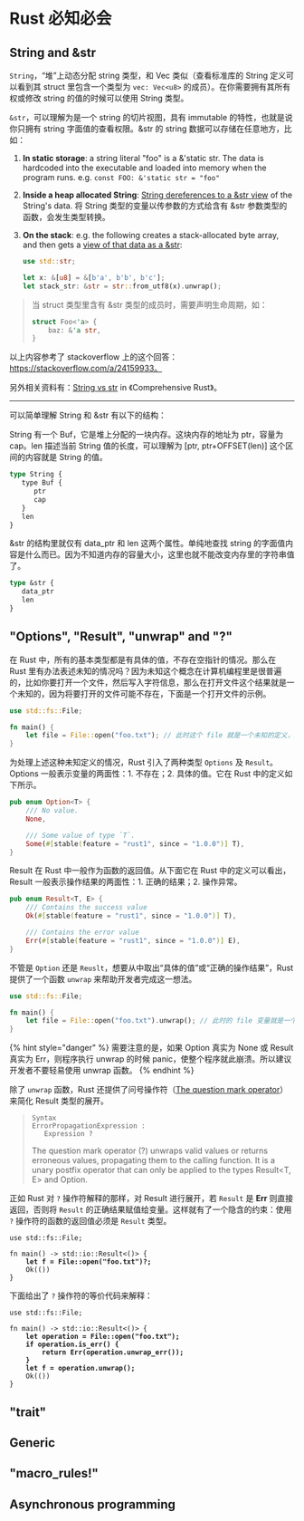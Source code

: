 # Rust 必知必会

## String and \&str

`String`，“堆”上动态分配 string 类型，和 Vec 类似（查看标准库的 String 定义可以看到其 struct 里包含一个类型为 `vec: Vec<u8>` 的成员）。在你需要拥有其所有权或修改 string 的值的时候可以使用 String 类型。

`&str`，可以理解为是一个 string 的切片视图，具有 immutable 的特性，也就是说你只拥有 string 字面值的查看权限。\&str 的 string 数据可以存储在任意地方，比如：

1. **In static storage**: a string literal "foo" is a &'static str. The data is hardcoded into the executable and loaded into memory when the program runs. e.g. `const FOO: &'static str = "foo"`
2. **Inside a heap allocated String**: [String dereferences to a \&str view](https://doc.rust-lang.org/std/string/struct.String.html#deref) of the String's data. 将 String 类型的变量以传参数的方式给含有 \&str 参数类型的函数，会发生类型转换。
3.  **On the stack**: e.g. the following creates a stack-allocated byte array, and then gets a [view of that data as a \&str](https://doc.rust-lang.org/std/str/fn.from\_utf8.html):

    ```rust
    use std::str;

    let x: &[u8] = &[b'a', b'b', b'c'];
    let stack_str: &str = str::from_utf8(x).unwrap();
    ```

> 当 struct 类型里含有 \&str 类型的成员时，需要声明生命周期，如：
>
> ```rust
> struct Foo<'a> {
>     baz: &'a str,
> }
> ```

以上内容参考了 stackoverflow 上的这个回答：https://stackoverflow.com/a/24159933。

另外相关资料有：[String vs str](https://google.github.io/comprehensive-rust/basic-syntax/string-slices.html) in 《Comprehensive Rust》。

***

可以简单理解 String 和 \&str 有以下的结构：

String 有一个 Buf，它是堆上分配的一块内存。这块内存的地址为 ptr，容量为 cap。len 描述当前 String 值的长度，可以理解为 \[ptr, ptr+OFFSET(len)] 这个区间的内容就是 String 的值。

```rust
type String {
   type Buf {
      ptr
      cap
   }
   len
}
```

\&str 的结构里就仅有 data\_ptr 和 len 这两个属性。单纯地查找 string 的字面值内容是什么而已。因为不知道内存的容量大小，这里也就不能改变内存里的字符串值了。

```rust
type &str {
   data_ptr
   len
}
```

## "Options", "Result", "unwrap" and "?"

在 Rust 中，所有的基本类型都是有具体的值，不存在空指针的情况。那么在 Rust 里有办法表述未知的情况吗？因为未知这个概念在计算机编程里是很普遍的，比如你要打开一个文件，然后写入字符信息，那么在打开文件这个结果就是一个未知的，因为将要打开的文件可能不存在，下面是一个打开文件的示例。

```rust
use std::fs::File;

fn main() {
    let file = File::open("foo.txt"); // 此时这个 file 就是一个未知的定义，这个文件可能不存在导致错误
}
```

为处理上述这种未知定义的情况，Rust 引入了两种类型  `Options` 及 `Result`。Options 一般表示变量的两面性：1. 不存在；2. 具体的值。它在 Rust 中的定义如下所示。

```rust
pub enum Option<T> {
    /// No value.
    None,

    /// Some value of type `T`.
    Some(#[stable(feature = "rust1", since = "1.0.0")] T),
}
```

Result 在 Rust 中一般作为函数的返回值。从下面它在 Rust 中的定义可以看出，Result 一般表示操作结果的两面性：1. 正确的结果；2. 操作异常。

```rust
pub enum Result<T, E> {
    /// Contains the success value
    Ok(#[stable(feature = "rust1", since = "1.0.0")] T),

    /// Contains the error value
    Err(#[stable(feature = "rust1", since = "1.0.0")] E),
}
```

不管是 `Option` 还是 `Reuslt`，想要从中取出“具体的值”或“正确的操作结果”，Rust 提供了一个函数 `unwrap` 来帮助开发者完成这一想法。

```rust
use std::fs::File;

fn main() {
    let file = File::open("foo.txt").unwrap(); // 此时的 file 变量就是一个确定的 File 结构体了
}
```

{% hint style="danger" %}
需要注意的是，如果 Option 真实为 None 或 Result 真实为 Err，则程序执行 unwrap 的时候 panic，使整个程序就此崩溃。所以建议开发者不要轻易使用 unwrap 函数。
{% endhint %}

除了 `unwrap` 函数，Rust 还提供了问号操作符（[The question mark operator](https://doc.rust-lang.org/reference/expressions/operator-expr.html#the-question-mark-operator)）来简化 Result 类型的展开。

> ```
> Syntax
> ErrorPropagationExpression :
>    Expression ?
> ```
>
> The question mark operator (?) unwraps valid values or returns erroneous values, propagating them to the calling function. It is a unary postfix operator that can only be applied to the types Result<T, E> and Option<T>.


正如 Rust 对 `?` 操作符解释的那样，对 Result 进行展开，若 `Result` 是 **Err** 则直接返回，否则将 `Result` 的正确结果赋值给变量。这样就有了一个隐含的约束：使用 `?` 操作符的函数的返回值必须是 `Result` 类型。

<pre class="language-rust"><code class="lang-rust">use std::fs::File;

fn main() -> std::io::Result&#x3C;()> {
<strong>    let f = File::open("foo.txt")?;
</strong>    Ok(())
}
</code></pre>

下面给出了 `?` 操作符的等价代码来解释：

<pre class="language-rust"><code class="lang-rust">use std::fs::File;

fn main() -> std::io::Result&#x3C;()> {
<strong>    let operation = File::open("foo.txt");
</strong><strong>    if operation.is_err() {
</strong><strong>        return Err(operation.unwrap_err());
</strong><strong>    }
</strong><strong>    let f = operation.unwrap();
</strong>    Ok(())
}
</code></pre>

## "trait"

## Generic

## "macro\_rules!"

## Asynchronous programming
